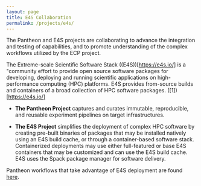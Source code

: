 ```yaml
---
layout: page
title: E4S Collaboration 
permalink: /projects/e4s/
---
```


The Pantheon and E4S projects are collaborating to advance the integration and testing of capabilities, and to promote understanding of the complex workflows utilized by the ECP project.

The Extreme-scale Scientific Software Stack ((E4S))[https://e4s.io/] is a "community effort to provide open source software packages for developing, deploying and running scientific applications on high-performance computing (HPC) platforms. E4S provides from-source builds and containers of a broad collection of HPC software packages. ([1])[https://e4s.io/]

- **The Pantheon Project** captures and curates immutable, reproducible, and reusable experiment pipelines on target infrastructures.

- **The E4S Project** simplifies the deployment of complex HPC software by creating pre-built binaries of packages that may be installed natively using an E4S build cache, or through a container-based software stack. Containerized deployments may use either full-featured or base E4S containers that may be customized and can use the E4S build cache. E4S uses the Spack package manager for software delivery. 

Pantheon workflows that take advantage of E4S deployment are found [here](https://github.com/pantheonscience/ECP-E4S-Examples).


